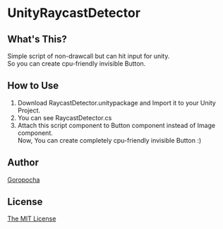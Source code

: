 # UnityRaycastDetector

## What's This?
Simple script of non-drawcall but can hit input for unity.<br>
So you can create cpu-friendly invisible Button.

## How to Use
1. Download RaycastDetector.unitypackage and Import it to your Unity Project.
 1. You can see RaycastDetector.cs
1. Attach this script component to Button component instead of Image component.<br>
Now, You can create completely cpu-friendly invisible Button :)

## Author
[Goropocha](https://github.com/Goropocha)

## License
[The MIT License](https://github.com/Goropocha/UnityRaycastDetector/blob/master/LICENSE)


